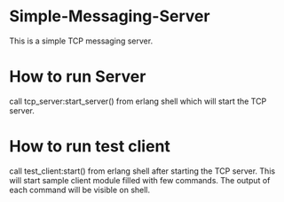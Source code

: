 Simple-Messaging-Server
=======================

This is a simple TCP messaging server.

How to run Server
==========
call tcp_server:start_server() from erlang shell which will start the TCP server.

How to run test client
======================
call test_client:start() from erlang shell after starting the TCP server. This will start sample client module filled with few commands. The output of each command will be visible on shell.